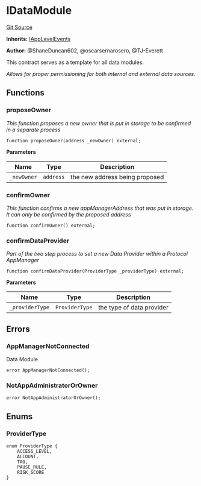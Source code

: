 # IDataModule
[Git Source](https://github.com/thrackle-io/tron/blob/e7a29d289e813f2ec0afb244343b31481470bf5f/src/client/application/data/IDataModule.sol)

**Inherits:**
[IAppLevelEvents](/src/common/IEvents.sol/interface.IAppLevelEvents.md)

**Author:**
@ShaneDuncan602, @oscarsernarosero, @TJ-Everett

This contract serves as a template for all data modules.

*Allows for proper permissioning for both internal and external data sources.*


## Functions
### proposeOwner

*This function proposes a new owner that is put in storage to be confirmed in a separate process*


```solidity
function proposeOwner(address _newOwner) external;
```
**Parameters**

|Name|Type|Description|
|----|----|-----------|
|`_newOwner`|`address`|the new address being proposed|


### confirmOwner

*This function confirms a new appManagerAddress that was put in storage. It can only be confirmed by the proposed address*


```solidity
function confirmOwner() external;
```

### confirmDataProvider

*Part of the two step process to set a new Data Provider within a Protocol AppManager*


```solidity
function confirmDataProvider(ProviderType _providerType) external;
```
**Parameters**

|Name|Type|Description|
|----|----|-----------|
|`_providerType`|`ProviderType`|the type of data provider|


## Errors
### AppManagerNotConnected
Data Module


```solidity
error AppManagerNotConnected();
```

### NotAppAdministratorOrOwner

```solidity
error NotAppAdministratorOrOwner();
```

## Enums
### ProviderType

```solidity
enum ProviderType {
    ACCESS_LEVEL,
    ACCOUNT,
    TAG,
    PAUSE_RULE,
    RISK_SCORE
}
```

